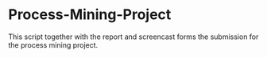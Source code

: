 # Process-Mining-Project

This script together with the report and screencast forms the submission for the process mining project.
